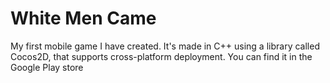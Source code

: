 # White Men Came
My first mobile game I have created. 
It's made in C++ using a library called Cocos2D, that supports cross-platform deployment.
You can find it in the Google Play store
